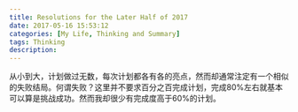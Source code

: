 ```yaml
---
title: Resolutions for the Later Half of 2017
date: 2017-05-16 15:53:12
categories: [My Life, Thinking and Summary]
tags: Thinking
description:
---
```


从小到大，计划做过无数，每次计划都各有各的亮点，然而却通常注定有一个相似的失败结局。何谓失败？这里并不要求百分之百完成计划，完成80%左右就基本可以算是挑战成功。然而我却很少有完成度高于60%的计划。
